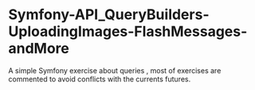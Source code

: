 # Symfony-API_QueryBuilders-UploadingImages-FlashMessages-andMore
A simple Symfony exercise about queries , most of exercises are commented to avoid conflicts with the currents futures.
